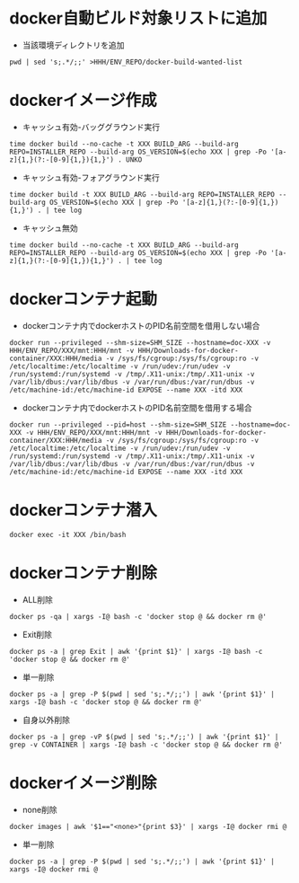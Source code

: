 # docker自動ビルド対象リストに追加

- 当該環境ディレクトリを追加

```
pwd | sed 's;.*/;;' >HHH/ENV_REPO/docker-build-wanted-list
```

# dockerイメージ作成

- キャッシュ有効-バッググラウンド実行

```
time docker build --no-cache -t XXX BUILD_ARG --build-arg REPO=INSTALLER_REPO --build-arg OS_VERSION=$(echo XXX | grep -Po '[a-z]{1,}(?:-[0-9]{1,}){1,}') . UNKO
```

- キャッシュ有効-フォアグラウンド実行

```
time docker build -t XXX BUILD_ARG --build-arg REPO=INSTALLER_REPO --build-arg OS_VERSION=$(echo XXX | grep -Po '[a-z]{1,}(?:-[0-9]{1,}){1,}') . | tee log
```

- キャッシュ無効

```
time docker build --no-cache -t XXX BUILD_ARG --build-arg REPO=INSTALLER_REPO --build-arg OS_VERSION=$(echo XXX | grep -Po '[a-z]{1,}(?:-[0-9]{1,}){1,}') . | tee log
```

# dockerコンテナ起動

- dockerコンテナ内でdockerホストのPID名前空間を借用しない場合

```
docker run --privileged --shm-size=SHM_SIZE --hostname=doc-XXX -v HHH/ENV_REPO/XXX/mnt:HHH/mnt -v HHH/Downloads-for-docker-container/XXX:HHH/media -v /sys/fs/cgroup:/sys/fs/cgroup:ro -v /etc/localtime:/etc/localtime -v /run/udev:/run/udev -v /run/systemd:/run/systemd -v /tmp/.X11-unix:/tmp/.X11-unix -v /var/lib/dbus:/var/lib/dbus -v /var/run/dbus:/var/run/dbus -v /etc/machine-id:/etc/machine-id EXPOSE --name XXX -itd XXX
```

- dockerコンテナ内でdockerホストのPID名前空間を借用する場合

```
docker run --privileged --pid=host --shm-size=SHM_SIZE --hostname=doc-XXX -v HHH/ENV_REPO/XXX/mnt:HHH/mnt -v HHH/Downloads-for-docker-container/XXX:HHH/media -v /sys/fs/cgroup:/sys/fs/cgroup:ro -v /etc/localtime:/etc/localtime -v /run/udev:/run/udev -v /run/systemd:/run/systemd -v /tmp/.X11-unix:/tmp/.X11-unix -v /var/lib/dbus:/var/lib/dbus -v /var/run/dbus:/var/run/dbus -v /etc/machine-id:/etc/machine-id EXPOSE --name XXX -itd XXX
```


# dockerコンテナ潜入
```
docker exec -it XXX /bin/bash
```

# dockerコンテナ削除

- ALL削除

```
docker ps -qa | xargs -I@ bash -c 'docker stop @ && docker rm @'
```

- Exit削除

```
docker ps -a | grep Exit | awk '{print $1}' | xargs -I@ bash -c 'docker stop @ && docker rm @'
```

- 単一削除

```
docker ps -a | grep -P $(pwd | sed 's;.*/;;') | awk '{print $1}' | xargs -I@ bash -c 'docker stop @ && docker rm @'
```

- 自身以外削除

```
docker ps -a | grep -vP $(pwd | sed 's;.*/;;') | awk '{print $1}' | grep -v CONTAINER | xargs -I@ bash -c 'docker stop @ && docker rm @'
```

# dockerイメージ削除

- none削除

```
docker images | awk '$1=="<none>"{print $3}' | xargs -I@ docker rmi @
```

- 単一削除

```
docker ps -a | grep -P $(pwd | sed 's;.*/;;') | awk '{print $1}' | xargs -I@ docker rmi @
```
